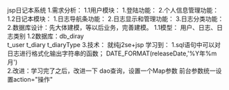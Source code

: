 jsp日记本系统
    1.需求分析：
        1.1用户模块：
            1.登陆功能：
            2.个人信息管理功能：
        1.2日记本模块：
            1.日志导航条功能： 
            2.日志显示和管理功能：
            3.日志分类功能：
    2.数据库设计：先大体建模，等以后业务，完善建模。
        1.1模型：
            用户、日志、日志类别
        1.2数据库：db_diray  
            t_user
            t_diary
            t_diaryType
    3.技术：
        就纯j2se+jsp
学习到：
    1.sql语句中可以对日志进行格式化输出字符串的函数；
        DATE_FORMAT(releaseDate,'%Y年%m月')    
    2.改进：学习完了之后，改进一下
        dao查询，设置一个Map参数
        前台参数统一设置action="操作" 